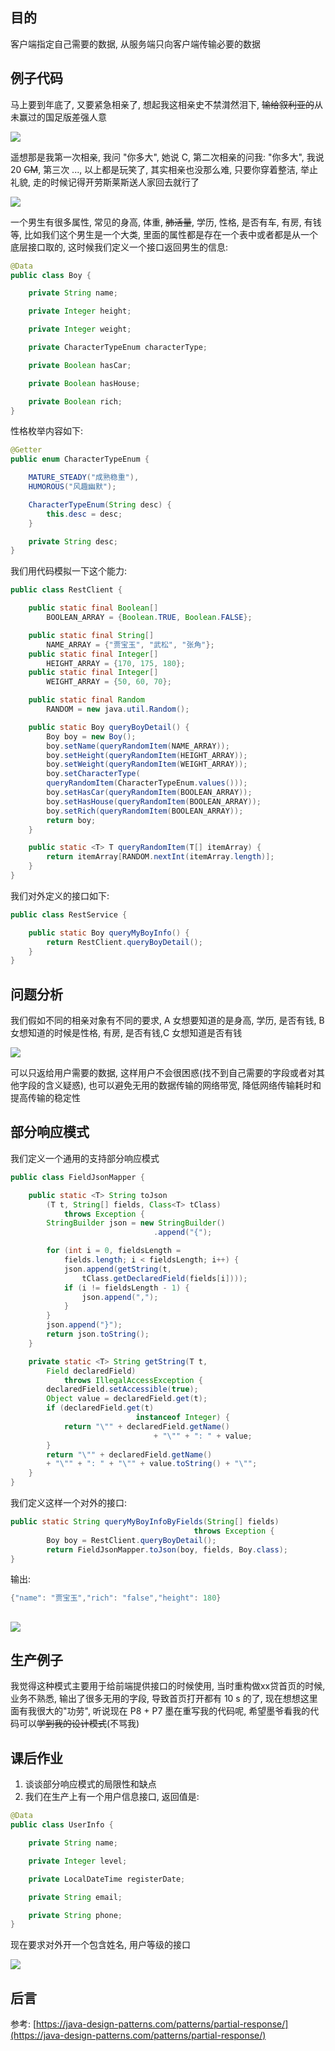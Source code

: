 ## 目的

客户端指定自己需要的数据, 从服务端只向客户端传输必要的数据

## 例子代码

马上要到年底了, 又要紧急相亲了, 想起我这相亲史不禁潸然泪下, ~~输给叙利亚的~~从未赢过的国足版差强人意

![](/assets/2019111601.png)

遥想那是我第一次相亲, 我问 "你多大", 她说 C, 第二次相亲的问我: "你多大", 我说 20 ~~CM~~, 第三次 ..., 以上都是玩笑了, 其实相亲也没那么难, 只要你穿着整洁, 举止礼貌, 走的时候记得开劳斯莱斯送人家回去就行了

![](/assets/2019111600.png)

一个男生有很多属性, 常见的身高, 体重, ~~肺活量~~, 学历, 性格, 是否有车, 有房, 有钱等, 比如我们这个男生是一个大类, 里面的属性都是存在一个表中或者都是从一个底层接口取的, 这时候我们定义一个接口返回男生的信息:

```java
@Data
public class Boy {

    private String name;

    private Integer height;

    private Integer weight;

    private CharacterTypeEnum characterType;

    private Boolean hasCar;

    private Boolean hasHouse;

    private Boolean rich;
}
```

性格枚举内容如下:

```java
@Getter
public enum CharacterTypeEnum {

    MATURE_STEADY("成熟稳重"),
    HUMOROUS("风趣幽默");

    CharacterTypeEnum(String desc) {
        this.desc = desc;
    }

    private String desc;
}
```

我们用代码模拟一下这个能力:

```java
public class RestClient {

    public static final Boolean[] 
        BOOLEAN_ARRAY = {Boolean.TRUE, Boolean.FALSE};

    public static final String[] 
        NAME_ARRAY = {"贾宝玉", "武松", "张角"};
    public static final Integer[] 
        HEIGHT_ARRAY = {170, 175, 180};
    public static final Integer[] 
        WEIGHT_ARRAY = {50, 60, 70};

    public static final Random 
        RANDOM = new java.util.Random();

    public static Boy queryBoyDetail() {
        Boy boy = new Boy();
        boy.setName(queryRandomItem(NAME_ARRAY));
        boy.setHeight(queryRandomItem(HEIGHT_ARRAY));
        boy.setWeight(queryRandomItem(WEIGHT_ARRAY));
        boy.setCharacterType(
        queryRandomItem(CharacterTypeEnum.values()));
        boy.setHasCar(queryRandomItem(BOOLEAN_ARRAY));
        boy.setHasHouse(queryRandomItem(BOOLEAN_ARRAY));
        boy.setRich(queryRandomItem(BOOLEAN_ARRAY));
        return boy;
    }

    public static <T> T queryRandomItem(T[] itemArray) {
        return itemArray[RANDOM.nextInt(itemArray.length)];
    }
}
```

我们对外定义的接口如下:

```java
public class RestService {

    public static Boy queryMyBoyInfo() {
        return RestClient.queryBoyDetail();
    }
}
```

## 问题分析

我们假如不同的相亲对象有不同的要求, A 女想要知道的是身高, 学历, 是否有钱, B 女想知道的时候是性格, 有房, 是否有钱,C 女想知道是否有钱

![](/assets/2019111603.png)

可以只返给用户需要的数据, 这样用户不会很困惑\(找不到自己需要的字段或者对其他字段的含义疑惑\), 也可以避免无用的数据传输的网络带宽, 降低网络传输耗时和提高传输的稳定性

## 部分响应模式

我们定义一个通用的支持部分响应模式

```java
public class FieldJsonMapper {

    public static <T> String toJson
        (T t, String[] fields, Class<T> tClass) 
            throws Exception {
        StringBuilder json = new StringBuilder()
                                .append("{");

        for (int i = 0, fieldsLength = 
            fields.length; i < fieldsLength; i++) {
            json.append(getString(t, 
                tClass.getDeclaredField(fields[i])));
            if (i != fieldsLength - 1) {
                json.append(",");
            }
        }
        json.append("}");
        return json.toString();
    }

    private static <T> String getString(T t, 
        Field declaredField) 
            throws IllegalAccessException {
        declaredField.setAccessible(true);
        Object value = declaredField.get(t);
        if (declaredField.get(t) 
                            instanceof Integer) {
            return "\"" + declaredField.getName() 
                                + "\"" + ": " + value;
        }
        return "\"" + declaredField.getName() 
        + "\"" + ": " + "\"" + value.toString() + "\"";
    }
}
```

我们定义这样一个对外的接口:

```java
public static String queryMyBoyInfoByFields(String[] fields) 
                                         throws Exception {
        Boy boy = RestClient.queryBoyDetail();
        return FieldJsonMapper.toJson(boy, fields, Boy.class);
}
```

输出:

```java
{"name": "贾宝玉","rich": "false","height": 180}
```

## ![](/assets/2019111605.png)

## 生产例子

我觉得这种模式主要用于给前端提供接口的时候使用, 当时重构做xx贷首页的时候, 业务不熟悉, 输出了很多无用的字段, 导致首页打开都有 10 s 的了, 现在想想这里面有我很大的"功劳", 听说现在 P8 + P7 墨在重写我的代码呢, 希望墨爷看我的代码可以~~学到我的设计模式~~\(不骂我\)

## 课后作业

1. 谈谈部分响应模式的局限性和缺点
2. 我们在生产上有一个用户信息接口, 返回值是:

```java
@Data
public class UserInfo {

    private String name;

    private Integer level;

    private LocalDateTime registerDate;

    private String email;

    private String phone;
}
```

现在要求对外开一个包含姓名, 用户等级的接口

![](/assets/2019111604.png)

## 后言

参考: [https://java-design-patterns.com/patterns/partial-response/](https://java-design-patterns.com/patterns/partial-response/)


